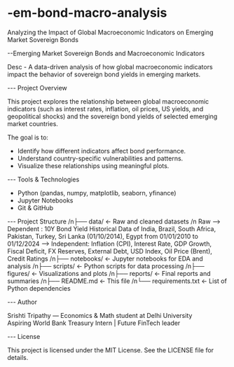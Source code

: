 # -em-bond-macro-analysis
Analyzing the Impact of Global Macroeconomic Indicators on Emerging Market Sovereign Bonds

--Emerging Market Sovereign Bonds and Macroeconomic Indicators

Desc - A data-driven analysis of how global macroeconomic indicators impact the behavior of sovereign bond yields in emerging markets.

--- Project Overview

This project explores the relationship between global macroeconomic indicators (such as interest rates, inflation, oil prices, US yields, and geopolitical shocks) and the sovereign bond yields of selected emerging market countries.

The goal is to:
- Identify how different indicators affect bond performance.
- Understand country-specific vulnerabilities and patterns.
- Visualize these relationships using meaningful plots.

--- Tools & Technologies

- Python (pandas, numpy, matplotlib, seaborn, yfinance)
- Jupyter Notebooks
- Git & GitHub

--- Project Structure
/n├── data/ <- Raw and cleaned datasets
/n Raw --> Dependent : 10Y Bond Yield Historical Data of India, Brazil, South Africa, Pakistan, Turkey, Sri Lanka (01/10/2014), Egypt from 01/01/2010 to 01/12/2024 --> Independent: Inflation (CPI), Interest Rate, GDP Growth, Fiscal Deficit, FX Reserves, External Debt, USD Index, Oil Price (Brent), Credit Ratings
/n├── notebooks/ <- Jupyter notebooks for EDA and analysis
/n├── scripts/ <- Python scripts for data processing
/n├── figures/ <- Visualizations and plots
/n├── reports/ <- Final reports and summaries
/n├── README.md <- This file
/n└── requirements.txt <- List of Python dependencies

--- Author

Srishti Tripathy — Economics & Math student at Delhi University  
Aspiring World Bank Treasury Intern | Future FinTech leader

--- License

This project is licensed under the MIT License. See the LICENSE file for details.